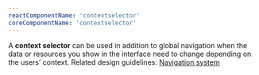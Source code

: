 ```yaml
---
reactComponentName: 'contextselector'
coreComponentName: 'contextselector'
---
```

A **context selector** can be used in addition to global navigation when the data or resources you show in the interface need to change depending on the users’ context. Related design guidelines: [Navigation system](/design-guidelines/usage-and-behavior/navigation-system)
